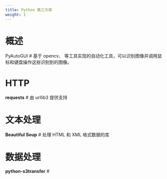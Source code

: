```yaml
---
title: Python 第三方库
weight: 1
---
```


# 概述

PyAutoGUI # 基于 opencv、 等工具实现的自动化工具，可以识别图像并调用鼠标和键盘操作这些识别到的图像。

# HTTP

**requests** # 由 urllib3 提供支持

# 文本处理

**Beautiful Soup** # 处理 HTML 和 XML 格式数据的库

# 数据处理

**python-s3transfer** #
